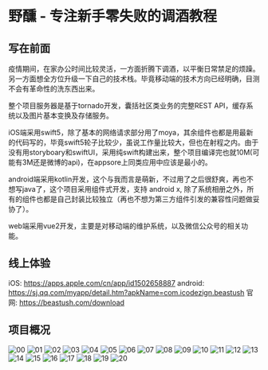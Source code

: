 # 野醺 - 专注新手零失败的调酒教程
## 写在前面
疫情期间，在家办公时间比较灵活，一方面折腾下调酒，以平衡日常禁足的烦躁。另一方面想全方位升级一下自己的技术栈。毕竟移动端的技术方向已经明确，目测不会有革命性的洗东西出来。

整个项目服务器是基于tornado开发，囊括社区类业务的完整REST API，缓存系统以及图片基本变换及存储服务。

iOS端采用swift5，除了基本的网络请求部分用了moya，其余组件也都是用最新的代码写的，毕竟swift5轮子比较少，虽说工作量比较大，但也在射程之内。由于没有用storyboary和swiftUI，采用纯swift构建出来，整个项目编译完也就10M(可能有3M还是微博的api)，在appsore上同类应用中应该是最小的。

android端采用kotlin开发，这个与我而言是萌新，不过用了之后很舒爽，再也不想写java了，这个项目采用组件式开发，支持 android x, 除了系统相册之外，所有的组件也都是自己封装比较独立（再也不想为第三方组件引发的兼容性问题做妥协了）。

web端采用vue2开发，主要是对移动端的维护系统，以及微信公众号的相关功能。

## 线上体验
iOS: https://apps.apple.com/cn/app/id1502658887
android: https://sj.qq.com/myapp/detail.htm?apkName=com.icodezign.beastush
官网: https://beastush.com/download


## 项目概况
![00](https://github.com/icodezign/beastush/blob/master/00.jpg)
![01](https://github.com/icodezign/beastush/blob/master/01.jpg)
![02](https://github.com/icodezign/beastush/blob/master/02.jpg)
![03](https://github.com/icodezign/beastush/blob/master/03.jpg)
![04](https://github.com/icodezign/beastush/blob/master/04.jpg)
![05](https://github.com/icodezign/beastush/blob/master/05.jpg)
![06](https://github.com/icodezign/beastush/blob/master/06.jpg)
![07](https://github.com/icodezign/beastush/blob/master/07.jpg)
![08](https://github.com/icodezign/beastush/blob/master/08.jpg)
![09](https://github.com/icodezign/beastush/blob/master/09.jpg)
![10](https://github.com/icodezign/beastush/blob/master/10.jpg)
![11](https://github.com/icodezign/beastush/blob/master/11.jpg)
![12](https://github.com/icodezign/beastush/blob/master/12.jpg)
![13](https://github.com/icodezign/beastush/blob/master/13.jpg)
![14](https://github.com/icodezign/beastush/blob/master/14.jpg)
![15](https://github.com/icodezign/beastush/blob/master/15.jpg)
![16](https://github.com/icodezign/beastush/blob/master/16.jpg)
![17](https://github.com/icodezign/beastush/blob/master/17.jpg)
![18](https://github.com/icodezign/beastush/blob/master/18.jpg)
![19](https://github.com/icodezign/beastush/blob/master/19.jpg)
![20](https://github.com/icodezign/beastush/blob/master/20.jpg)
